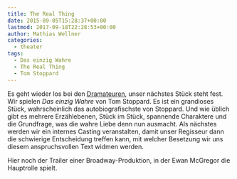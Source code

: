 ```yaml
---
title: The Real Thing
date: 2015-09-05T15:28:37+00:00
lastmod: 2017-09-18T22:28:53+00:00
author: Mathias Wellner
categories:
  - theater
tags:
  - Das einzig Wahre
  - The Real Thing
  - Tom Stoppard
---
```

Es geht wieder los bei den <a href="http://www.dramateure.ch" title="die dramateure zürich" target="_blank">Dramateuren</a>, unser nächstes Stück steht fest. Wir spielen _Das einzig Wahre_ von Tom Stoppard. Es ist ein grandioses Stück, wahrscheinlich das autobiografischste von Stoppard. Und wie üblich gibt es mehrere Erzählebenen, Stück im Stück, spannende Charaktere und die Grundfrage, was die wahre Liebe denn nun ausmacht. Als nächstes werden wir ein internes Casting veranstalten, damit unser Regisseur dann die schwierige Entscheidung treffen kann, mit welcher Besetzung wir uns diesem anspruchsvollen Text widmen werden. 

Hier noch der Trailer einer Broadway-Produktion, in der Ewan McGregor die Hauptrolle spielt.